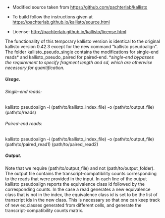 * Modified source taken from https://github.com/pachterlab/kallisto

* To build follow the instructions given at https://pachterlab.github.io/kallisto/source.html

* License: http://pachterlab.github.io/kallisto/license.html

The functionality of this temporary kallisto version is identical to the original kallisto version 0.42.3 except for the new command "kallisto pseudoalign". The folder kallisto_pseudo_single contains the modifications for single-end reads\* and kallisto_pseudo_paired for paired-end. 
\**single-end bypasses the requirement to specify fragment length and sd, which are otherwise necessary for quantification.* 

##### Usage.

###### Single-end reads: 
 kallisto pseudoalign -i (path/to/kallisto_index_file) -o (path/to/output_file) (path/to/reads)

###### Paired-end reads: 
 kallisto pseudoalign -i (path/to/kallisto_index_file) -o (path/to/output_file) (path/to/paired_read1) (path/to/paired_read2)

##### Output.

Note that we require (path/to/output_file) and not (path/to/output_folder). The output file contains the transcript-compatibility counts corresponding to the reads that were provided in the input. In each line of the output kallisto pseudoalign reports the equivalence class id followed by the corresponding counts. In the case a read generates a new equivalence class that is not in the index, the equivalence class id is set to be the list of transcript ids in the new class. This is necessary so that one can keep track of new eq.classes generated from different cells, and generate the transcript-compatibility counts matrix.

